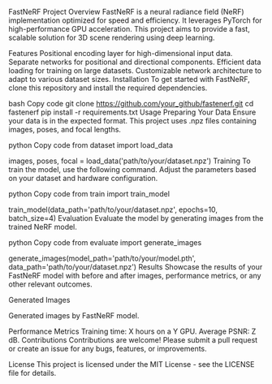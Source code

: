 FastNeRF Project
Overview
FastNeRF is a neural radiance field (NeRF) implementation optimized for speed and efficiency. It leverages PyTorch for high-performance GPU acceleration. This project aims to provide a fast, scalable solution for 3D scene rendering using deep learning.

Features
Positional encoding layer for high-dimensional input data.
Separate networks for positional and directional components.
Efficient data loading for training on large datasets.
Customizable network architecture to adapt to various dataset sizes.
Installation
To get started with FastNeRF, clone this repository and install the required dependencies.

bash
Copy code
git clone https://github.com/your_github/fastenerf.git
cd fastenerf
pip install -r requirements.txt
Usage
Preparing Your Data
Ensure your data is in the expected format. This project uses .npz files containing images, poses, and focal lengths.

python
Copy code
from dataset import load_data

images, poses, focal = load_data('path/to/your/dataset.npz')
Training
To train the model, use the following command. Adjust the parameters based on your dataset and hardware configuration.

python
Copy code
from train import train_model

train_model(data_path='path/to/your/dataset.npz', epochs=10, batch_size=4)
Evaluation
Evaluate the model by generating images from the trained NeRF model.

python
Copy code
from evaluate import generate_images

generate_images(model_path='path/to/your/model.pth', data_path='path/to/your/dataset.npz')
Results
Showcase the results of your FastNeRF model with before and after images, performance metrics, or any other relevant outcomes.

Generated Images

Generated images by FastNeRF model.

Performance Metrics
Training time: X hours on a Y GPU.
Average PSNR: Z dB.
Contributions
Contributions are welcome! Please submit a pull request or create an issue for any bugs, features, or improvements.

License
This project is licensed under the MIT License - see the LICENSE file for details.
